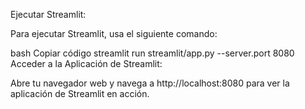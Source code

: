 Ejecutar Streamlit:

Para ejecutar Streamlit, usa el siguiente comando:

bash
Copiar código
streamlit run streamlit/app.py --server.port 8080
Acceder a la Aplicación de Streamlit:

Abre tu navegador web y navega a http://localhost:8080 para ver la aplicación de Streamlit en acción.